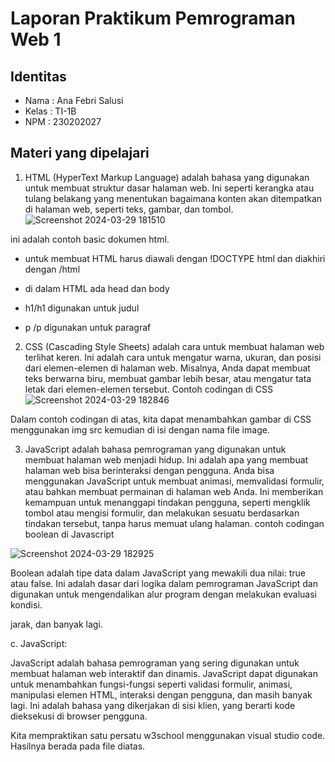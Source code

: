 # Laporan Praktikum Pemrograman Web 1

 ## Identitas
 * Nama  : Ana Febri Salusi
* Kelas  : TI-1B
* NPM    : 230202027

## Materi yang dipelajari

1. HTML (HyperText Markup Language) adalah bahasa yang digunakan untuk membuat struktur dasar halaman web. 
Ini seperti kerangka atau tulang belakang yang menentukan bagaimana konten akan ditempatkan di halaman web, seperti teks, gambar, dan tombol.
![Screenshot 2024-03-29 181510](https://github.com/anafebrisalusi/Ana-Febri-S-TI-1B/assets/165301550/bc9a75df-d33d-48f1-b77d-6df8636fac49)
 
 ini adalah contoh basic dokumen html.
 
+ untuk membuat HTML harus diawali dengan !DOCTYPE html dan diakhiri dengan /html
 + di dalam HTML ada head dan body

+ h1/h1 digunakan untuk judul
+ p /p digunakan untuk paragraf




2. CSS (Cascading Style Sheets) adalah cara untuk membuat halaman web terlihat keren. Ini adalah cara untuk mengatur warna, 
ukuran, dan posisi dari elemen-elemen di halaman web. Misalnya, Anda dapat membuat teks berwarna biru, membuat gambar lebih 
besar, atau mengatur tata letak dari elemen-elemen tersebut. Contoh codingan di CSS
![Screenshot 2024-03-29 182846](https://github.com/anafebrisalusi/Ana-Febri-S-TI-1B/assets/165301550/24d6e880-b64a-4095-b5f7-0f6e4cdb30c9)

Dalam contoh codingan di atas, kita dapat menambahkan gambar di CSS menggunakan img src kemudian di isi dengan nama file image.




3. JavaScript adalah bahasa pemrograman yang digunakan untuk membuat halaman web menjadi hidup. Ini adalah apa yang membuat
halaman web bisa berinteraksi dengan pengguna. Anda bisa menggunakan JavaScript untuk membuat animasi, memvalidasi formulir,
atau bahkan membuat permainan di halaman web Anda. Ini memberikan kemampuan untuk menanggapi tindakan pengguna, seperti mengklik tombol
atau mengisi formulir, dan melakukan sesuatu berdasarkan tindakan tersebut, tanpa harus memuat ulang halaman.
contoh codingan boolean di Javascript

 ![Screenshot 2024-03-29 182925](https://github.com/anafebrisalusi/Ana-Febri-S-TI-1B/assets/165301550/6894450e-7fd4-4555-8959-05b3e7382018)

Boolean adalah tipe data dalam JavaScript yang mewakili dua nilai: true atau false. Ini adalah dasar dari logika dalam pemrograman JavaScript dan digunakan untuk mengendalikan alur program dengan melakukan evaluasi kondisi.


jarak, dan banyak lagi.

c. JavaScript:

JavaScript adalah bahasa pemrograman yang sering digunakan untuk membuat halaman web interaktif dan dinamis. JavaScript dapat digunakan untuk 
menambahkan fungsi-fungsi seperti validasi formulir, animasi, manipulasi elemen HTML, interaksi dengan pengguna, dan masih banyak lagi. 
Ini adalah bahasa yang dikerjakan di sisi klien, yang berarti kode dieksekusi di browser pengguna.

Kita mempraktikan satu persatu w3school menggunakan visual studio code. Hasilnya berada pada file diatas.
